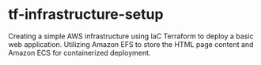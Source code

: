 # tf-infrastructure-setup
Creating a simple AWS infrastructure using IaC Terraform to deploy a basic web application. Utilizing Amazon EFS to store the HTML page content and Amazon ECS for containerized deployment.
